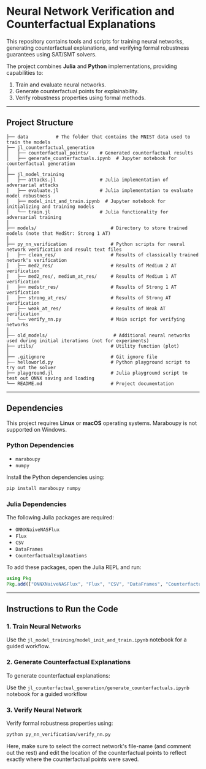 # Neural Network Verification and Counterfactual Explanations

This repository contains tools and scripts for training neural networks, generating counterfactual explanations, and verifying formal robustness guarantees using SAT/SMT solvers.

The project combines **Julia** and **Python** implementations, providing capabilities to:

1. Train and evaluate neural networks.
2. Generate counterfactual points for explainability.
3. Verify robustness properties using formal methods.

---

## Project Structure

```
├── data          # The folder that contains the MNIST data used to train the models
├── jl_counterfactual_generation
│   ├── counterfactual_points/    # Generated counterfactual results
│   ├── generate_counterfactuals.ipynb  # Jupyter notebook for counterfactual generation
│
├── jl_model_training
│   ├── attacks.jl                # Julia implementation of adversarial attacks
│   ├── evaluate.jl               # Julia implementation to evaluate model robustness
│   ├── model_init_and_train.ipynb  # Jupyter notebook for initializing and training models
│   └── train.jl                  # Julia functionality for adversarial training
│
├── models/                           # Directory to store trained models (note that MedStr: Strong 1 AT)
│
├── py_nn_verification                # Python scripts for neural network verification and result text files
│   ├── clean_res/                    # Results of classically trained network's verification
│   ├── med2_res/                     # Results of Medium 2 AT verification
│   ├── med2_res/, medium_at_res/     # Results of Medium 1 AT verification
│   ├── medstr_res/                   # Results of Strong 1 AT verification
│   ├── strong_at_res/                # Results of Strong AT verification
│   ├── weak_at_res/                  # Results of Weak AT verification
│   └── verify_nn.py                  # Main script for verifying networks
│
├── old_models/                        # Additional neural networks used during initial iterations (not for experiments)
├── utils/                            # Utility function (plot)
│
├── .gitignore                        # Git ignore file
├── helloworld.py                     # Python playground script to try out the solver
├── playground.jl                     # Julia playground script to test out ONNX saving and loading
└── README.md                         # Project documentation
```

---

## Dependencies

This project requires **Linux** or **macOS** operating systems. Maraboupy is not supported on Windows.

### Python Dependencies

- `maraboupy`  
- `numpy`

Install the Python dependencies using:

```bash
pip install maraboupy numpy
```

### Julia Dependencies

The following Julia packages are required:

- `ONNXNaiveNASFlux`
- `Flux`
- `CSV`
- `DataFrames`
- `CounterfactualExplanations`

To add these packages, open the Julia REPL and run:

```julia
using Pkg
Pkg.add(["ONNXNaiveNASFlux", "Flux", "CSV", "DataFrames", "CounterfactualExplanations"])
```

---

## Instructions to Run the Code

### 1. Train Neural Networks

Use the `jl_model_training/model_init_and_train.ipynb` notebook for a guided workflow.

### 2. Generate Counterfactual Explanations

To generate counterfactual explanations:

Use the `jl_counterfactual_generation/generate_counterfactuals.ipynb` notebook for a guided workflow

### 3. Verify Neural Network

Verify formal robustness properties using:

```bash
python py_nn_verification/verify_nn.py
```
Here, make sure to select the correct network's file-name (and comment out the rest) and edit the location of the counterfactual points to reflect exactly where the counterfactual points were saved.